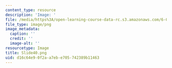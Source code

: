 ```yaml
---
content_type: resource
description: 'Image: '
file: /media/https%3A/open-learning-course-data-rc.s3.amazonaws.com/6-004-computation-structures-spring-2017/d16c64e90f2aa7ebe705742389b11463_Slide40.png
file_type: image/png
image_metadata:
  caption: ''
  credit: ''
  image-alt: ''
resourcetype: Image
title: Slide40.png
uid: d16c64e9-0f2a-a7eb-e705-742389b11463
---
```

